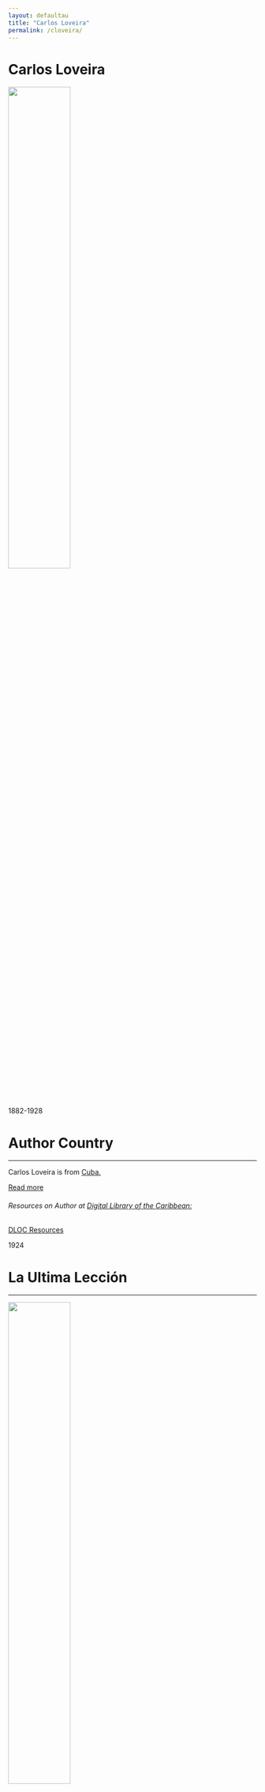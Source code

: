 ```yaml
---
layout: defaultau
title: "Carlos Loveira"
permalink: /cloveira/
---
```

<!-- partial:index.partial.html -->
<div class="content">
    <h1>Carlos Loveira</h1>
    <div class="quote">
        <div><img src="https://www.cubanosfamosos.com/sites/default/files/fotos/carlos-loveira.jpg" height="50%" width = "50%" class="logo"></div>
    </div>
    <div class="timeline">
        <div style="padding-bottom:100px;"></div>
        <div class="block">
            <div class="date right"><p class="right">1882-1928</p></div>
            <div class="dot"></div>
            <div class="left first">
            <div class="author_country">
                <h1>Author Country</h1><hr>
        <div class="aclocation">     <p>Carlos Loveira is from <a href="{{ site.baseurl }}/14">Cuba.</a></p></div>
                <div class="acreadmore"><a href="https://en.wikipedia.org/wiki/Carlos_Loveira" target="_blank">Read more</a></div>
                <div class="aclocation">  <h6>Resources on Author at <a href="https://dloc.com" target="_blank">Digital Library of the Caribbean:</a></h6></div>
              <div class="dlocresources"><a href="{{ site.baseurl }}/cloveira_dloc" target="_blank">DLOC Resources</a></div>
            </div>
            </div>
        </div>
         <div class="block">
            <div class="date left"><p class="left">1924</p></div>
            <div class="dot"></div>
            <div class="right hide">
                <h1>La Ultima Lección</h1><hr>
                <p><img src="https://cloud10.todocoleccion.online/libros-antiguos-novelas-romantica/tc/2017/11/08/13/102785299.webp" height="50%" width = "50%"></p>
                <p>
                Language: Spanish<br/>
                Publisher: Imprenta y papeleria de Rambla, Bouza y ca.<br/>
                Pub_location: Castries, Cuba<br/>
                Genre: Fiction (Novel)<br/>
                Length: 260<br/>                   </p>
            </div>
        </div>
     <div class="block">
            <div class="date right"><p class="right">1927</p></div>
            <div class="dot"></div>
            <div class="left hide">
                <h1>Juan Criollo: Novela</h1><hr>
                <p><img src="https://m.media-amazon.com/images/I/5141-wbGD-L._SX331_BO1,204,203,200_.jpg" height="50%" width = "50%"></p>
                <p>
                Language: Spanish<br/>
                Publisher: Cultural, S.A.<br/>
                Pub_location: Castries, Cuba<br/>
                Genre: Fiction (Novel)<br/>
                Length: 486<br/>                   </p>
            </div>
        </div>
  <!-- partial -->
<script src='https://cdnjs.cloudflare.com/ajax/libs/jquery/3.1.1/jquery.min.js'></script><script  src="{{ site.baseurl }}/assets/js/authorscript.js"></script>
